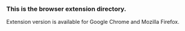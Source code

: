 ### This is the browser extension directory.

Extension version is available for Google Chrome and Mozilla Firefox.

